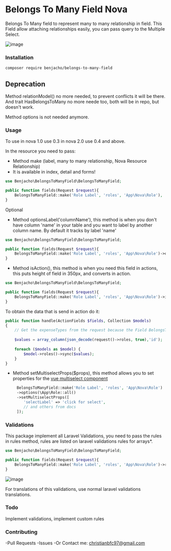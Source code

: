 # Belongs To Many Field Nova

Belongs To Many field to represent many to many relationship in field. This Field allow attaching relationships easily, you can pass query to the Multiple Select.

![image](https://user-images.githubusercontent.com/11976865/54318738-46290000-45b5-11e9-8ea0-941adb4b79ba.png)


### Installation
```bash
composer require benjacho/belongs-to-many-field
```

## Deprecation
Method relationModel() no more needed, to prevent conflicts it will be there. And trait HasBelongsToMany no more neede too, both will be in repo, but doesn't work.

Method options is not needed anymore.

### Usage

To use in nova 1.0 use 0.3 in nova 2.0 use 0.4 and above.

In the resource you need to pass:

- Method make (label, many to many relationship, Nova Resource Relationship)
- It is available in index, detail and forms!

```php
use Benjacho\BelongsToManyField\BelongsToManyField;

public function fields(Request $request){
    BelongsToManyField::make('Role Label', 'roles', 'App\Nova\Role'),
}
```

Optional

- Method optionsLabel('columnName'), this method is when you don't have column 'name' in your table and you want to label by another column name. By default it tracks by label 'name'


```php
use Benjacho\BelongsToManyField\BelongsToManyField;

public function fields(Request $request){
    BelongsToManyField::make('Role Label', 'roles', 'App\Nova\Role')->optionsLabel('title'),
}
```

- Method isAction(), this method is when you need this field in actions, this puts height of field in 350px, and converts in action.

```php
use Benjacho\BelongsToManyField\BelongsToManyField;

public function fields(Request $request){
    BelongsToManyField::make('Role Label', 'roles', 'App\Nova\Role')->isAction(),
}
```
To obtain the data that is send in action do it: 

```php
public function handle(ActionFields $fields, Collection $models)
{
    // Get the expenseTypes from the request because the Field BelongsToManyField does not send it
    
    $values = array_column(json_decode(request()->roles, true),'id');
    
    foreach ($models as $model) {
        $model->roles()->sync($values);
    }
}
```

- Method setMultiselectProps($props), this method allows you to set properties for the [vue multiselect component](https://vue-multiselect.js.org/#sub-props)

```php
     BelongsToManyField::make('Role Label', 'roles', 'App\Nova\Role')
     ->options(\App\Role::all()
     ->setMultiselectProps([
        'selectLabel' => 'click for select',
        // and others from docs
     ]);
```

### Validations
This package implement all Laravel Validations, you need to pass the rules in rules method, rules are listed on laravel validations rules for arrays*.

```php
use Benjacho\BelongsToManyField\BelongsToManyField;

public function fields(Request $request){
    BelongsToManyField::make('Role Label', 'roles', 'App\Nova\Role')->relationModel(\App\User::class)->rules('required', 'min:1', 'max:5', 'size:3' new CustomRule),
}
```

![image](https://raw.githubusercontent.com/Benjacho/belongs-to-many-field-nova/master/validation.png)

For translations of this validations, use normal laravel validations translations.

### Todo
Implement validations, implement custom rules

### Contributing
-Pull Requests
-Issues
-Or Contact me: christianbfc97@gmail.com